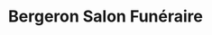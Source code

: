 ---
title: "Bergeron Salon Funéraire"
url: /victoriaville/bergeron-salon-funeraire/
shop: Bestattungen
---